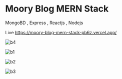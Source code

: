 # Moory Blog MERN Stack

MongoBD , Express , Reactjs , Nodejs

Live https://moory-blog-mern-stack-pb6z.vercel.app/


![b4](https://github.com/Murtadha9/Moory-Blog-MERN-Stack/assets/138989987/ab11a4a2-aed8-4126-8ad1-58a5267b0035)

![b1](https://github.com/Murtadha9/Moory-Blog-MERN-Stack/assets/138989987/113c013b-91e6-4d14-91a5-32a6437c3efe)

![b2](https://github.com/Murtadha9/Moory-Blog-MERN-Stack/assets/138989987/30409138-92e2-4c08-80d8-f9d29c90cddb)

![b3](https://github.com/Murtadha9/Moory-Blog-MERN-Stack/assets/138989987/b60f8ee6-5895-40ba-866f-b765013d8e66)
